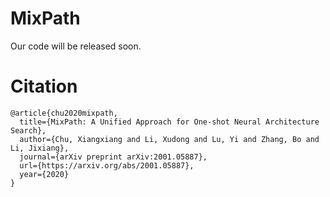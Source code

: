 # MixPath

Our code will be released soon.

# Citation

    @article{chu2020mixpath,
      title={MixPath: A Unified Approach for One-shot Neural Architecture Search},
      author={Chu, Xiangxiang and Li, Xudong and Lu, Yi and Zhang, Bo and Li, Jixiang},
      journal={arXiv preprint arXiv:2001.05887},
      url={https://arxiv.org/abs/2001.05887},
      year={2020}
    }
